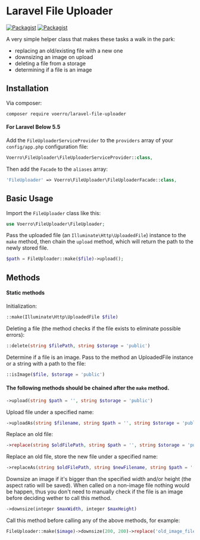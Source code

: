 # Laravel File Uploader

[![Packagist](https://img.shields.io/packagist/dt/voerro/laravel-file-uploader.svg?style=flat-square)]() [![Packagist](https://img.shields.io/packagist/l/voerro/laravel-file-uploader.svg?style=flat-square)]()

A very simple helper class that makes these tasks a walk in the park:
- replacing an old/existing file with a new one
- downsizing an image on upload
- deleting a file from a storage
- determining if a file is an image

## Installation

Via composer:

`composer require voerro/laravel-file-uploader`

#### For Laravel Below 5.5

Add the `FileUploaderServiceProvider` to the `providers` array of your `config/app.php` configuration file:

```php
Voerro\FileUploader\FileUploaderServiceProvider::class,
```

Then add the `Facade` to the `aliases` array:

```php
'FileUploader' => Voerro\FileUploader\FileUploaderFacade::class,
```

## Basic Usage

Import the `FileUploader` class like this:

```php
use Voerro\FileUploader\FileUploader;
```

Pass the uploaded file (an `Illuminate\Http\UploadedFile`) instance to the `make` method, then chain the `upload` method, which will return the path to the newly stored file.

```php
$path = FileUploader::make($file)->upload();
```

## Methods

#### Static methods

Initialization:

```php
::make(Illuminate\Http\UploadedFile $file)
```

Deleting a file (the method checks if the file exists to eliminate possible errors):

```php
::delete(string $filePath, string $storage = 'public')
```

Determine if a file is an image. Pass to the method an UploadedFile instance or a string with a path to the file:

```php
::isImage($file, $storage = 'public')
```

#### The following methods should be chained after the `make` method.

```php
->upload(string $path = '', string $storage = 'public')
```

Upload file under a specified name:

```php
->uploadAs(string $filename, string $path = '', string $storage = 'public')
```

Replace an old file:

```php
->replace(string $oldFilePath, string $path = '', string $storage = 'public')
```

Replace an old file, store the new file under a specified name:

```php
->replaceAs(string $oldFilePath, string $newFilename, string $path = '', string $storage = 'public')
```

Downsize an image if it's bigger than the specified width and/or height (the aspect ratio will be saved). When called on a non-image file nothing would be happen, thus you don't need to manually check if the file is an image before deciding wether to call this method.

```php
->downsize(integer $maxWidth, integer $maxHeight)
```

Call this method before calling any of the above methods, for example:

```php
FileUploader::make($image)->downsize(200, 200)->replace('old_image_file.jpg');
```
